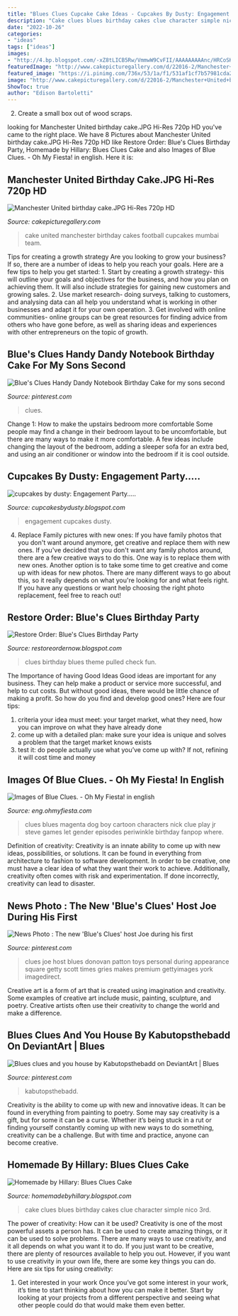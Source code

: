 ```yaml
---
title: "Blues Clues Cupcake Cake Ideas - Cupcakes By Dusty: Engagement Party....."
description: "Cake clues blues birthday cakes clue character simple nico 3rd"
date: "2022-10-26"
categories:
- "ideas"
tags: ["ideas"]
images:
- "http://4.bp.blogspot.com/-xZ8tLICB5Rw/VmmwW9CvFII/AAAAAAAAAnc/HRCoSK7Wem8/s1600/20151024_155935-2.jpg"
featuredImage: "http://www.cakepicturegallery.com/d/22016-2/Manchester+United+birthday+cake.JPG"
featured_image: "https://i.pinimg.com/736x/53/1a/f1/531af1cf7b57981cda23b8f5158ac682.jpg"
image: "http://www.cakepicturegallery.com/d/22016-2/Manchester+United+birthday+cake.JPG"
ShowToc: true
author: "Edison Bartoletti"
---
```



2. Create a small box out of wood scraps.

	

		
looking for Manchester United birthday cake.JPG Hi-Res 720p HD you've came to the right place. We have 8 Pictures about Manchester United birthday cake.JPG Hi-Res 720p HD like Restore Order: Blue&#039;s Clues Birthday Party, Homemade by Hillary: Blues Clues Cake and also Images of Blue Clues. - Oh My Fiesta! in english. Here it is:
		
    
## Manchester United Birthday Cake.JPG Hi-Res 720p HD

<img loading=lazy src="http://www.cakepicturegallery.com/d/22016-2/Manchester+United+birthday+cake.JPG" onerror="this.onerror=null;this.src='https://tse3.mm.bing.net/th?id=OIP.fv2R8ShwsGv8xKT20b0SCwHaF8&amp;pid=15.1';" alt="Manchester United birthday cake.JPG Hi-Res 720p HD">

_Source: cakepicturegallery.com_

>cake united manchester birthday cakes football cupcakes mumbai team. 

	

Tips for creating a growth strategy
Are you looking to grow your business? If so, there are a number of ideas to help you reach your goals. Here are a few tips to help you get started: 1. Start by creating a growth strategy- this will outline your goals and objectives for the business, and how you plan on achieving them. It will also include strategies for gaining new customers and growing sales. 2. Use market research- doing surveys, talking to customers, and analysing data can all help you understand what is working in other businesses and adapt it for your own operation. 3. Get involved with online communities- online groups can be great resources for finding advice from others who have gone before, as well as sharing ideas and experiences with other entrepreneurs on the topic of growth. 
    
## Blue&#039;s Clues Handy Dandy Notebook Birthday Cake For My Sons Second

<img loading=lazy src="https://i.pinimg.com/originals/f8/4d/76/f84d767053f0eab61026e81f2907cf0e.jpg" onerror="this.onerror=null;this.src='https://tse3.mm.bing.net/th?id=OIP.dPnbC-k8v-Zoya1fyBR0VQHaHa&amp;pid=15.1';" alt="Blue&#039;s Clues Handy Dandy Notebook Birthday Cake for my sons second">

_Source: pinterest.com_

>clues. 

	

Change 1: How to make the upstairs bedroom more comfortable
Some people may find a change in their bedroom layout to be uncomfortable, but there are many ways to make it more comfortable. A few ideas include changing the layout of the bedroom, adding a sleeper sofa for an extra bed, and using an air conditioner or window into the bedroom if it is cool outside.

    
## Cupcakes By Dusty: Engagement Party.....

<img loading=lazy src="http://3.bp.blogspot.com/-KeQCslmoWng/TWvTN3My-TI/AAAAAAAAAUM/8AkqiJ4QugE/s1600/Feb2011%2B328.JPG" onerror="this.onerror=null;this.src='https://tse4.mm.bing.net/th?id=OIP.jnz6jRV5XYeu8agytYZi8gHaFj&amp;pid=15.1';" alt="cupcakes by dusty: Engagement Party.....">

_Source: cupcakesbydusty.blogspot.com_

>engagement cupcakes dusty. 

	

4. Replace Family pictures with new ones: If you have family photos that you don't want around anymore, get creative and replace them with new ones.
If you've decided that you don't want any family photos around, there are a few creative ways to do this. One way is to replace them with new ones. Another option is to take some time to get creative and come up with ideas for new photos. There are many different ways to go about this, so it really depends on what you're looking for and what feels right. If you have any questions or want help choosing the right photo replacement, feel free to reach out!

    
## Restore Order: Blue&#039;s Clues Birthday Party

<img loading=lazy src="http://4.bp.blogspot.com/-xZ8tLICB5Rw/VmmwW9CvFII/AAAAAAAAAnc/HRCoSK7Wem8/s1600/20151024_155935-2.jpg" onerror="this.onerror=null;this.src='https://tse4.mm.bing.net/th?id=OIP.tl50xBQvsvXg0dugRZWX2QHaEa&amp;pid=15.1';" alt="Restore Order: Blue&#039;s Clues Birthday Party">

_Source: restoreordernow.blogspot.com_

>clues birthday blues theme pulled check fun. 

	

The Importance of having Good Ideas
Good ideas are important for any business. They can help make a product or service more successful, and help to cut costs. But without good ideas, there would be little chance of making a profit. So how do you find and develop good ones? Here are four tips:
1. criteria your idea must meet: your target market, what they need, how you can improve on what they have already done
2. come up with a detailed plan: make sure your idea is unique and solves a problem that the target market knows exists
3. test it: do people actually use what you’ve come up with? If not, refining it will cost time and money

    
## Images Of Blue Clues. - Oh My Fiesta! In English

<img loading=lazy src="https://lh6.googleusercontent.com/proxy/2T1rdYiwEx6G9wUgJ7w3XqExGJEeneR83fXUvsGkoyq5Om_YY5g8qbGlnIDPylE_bxB2lrJzcu1cPiifvvTJuEAw0q-wQ7fNGCNsdBRJaxuYfuN9VbNmfU9nT9XWIg=s0-d" onerror="this.onerror=null;this.src='https://tse3.mm.bing.net/th?id=OIP.8IpOMWqxQVvVPgUDwzwLfwHaHa&amp;pid=15.1';" alt="Images of Blue Clues. - Oh My Fiesta! in english">

_Source: eng.ohmyfiesta.com_

>clues blues magenta dog boy cartoon characters nick clue play jr steve games let gender episodes periwinkle birthday fanpop where. 

	

Definition of creativity:
Creativity is an innate ability to come up with new ideas, possibilities, or solutions. It can be found in everything from architecture to fashion to software development. In order to be creative, one must have a clear idea of what they want their work to achieve. Additionally, creativity often comes with risk and experimentation. If done incorrectly, creativity can lead to disaster.

    
## News Photo : The New &#039;Blue&#039;s Clues&#039; Host Joe During His First

<img loading=lazy src="https://i.pinimg.com/736x/9d/d4/5f/9dd45fb24f18a81322f270376bd246f3.jpg" onerror="this.onerror=null;this.src='https://tse3.mm.bing.net/th?id=OIP.dqPMcO_Lv5rcjBeZKGTrCQHaLE&amp;pid=15.1';" alt="News Photo : The new &#039;Blue&#039;s Clues&#039; host Joe during his first">

_Source: pinterest.com_

>clues joe host blues donovan patton toys personal during appearance square getty scott times gries makes premium gettyimages york imagedirect. 

	

Creative art is a form of art that is created using imagination and creativity. Some examples of creative art include music, painting, sculpture, and poetry. Creative artists often use their creativity to change the world and make a difference.

    
## Blues Clues And You House By Kabutopsthebadd On DeviantArt | Blues

<img loading=lazy src="https://i.pinimg.com/736x/53/1a/f1/531af1cf7b57981cda23b8f5158ac682.jpg" onerror="this.onerror=null;this.src='https://tse1.mm.bing.net/th?id=OIP.nm1hjd5IkbXILN6lsEqlNgHaEH&amp;pid=15.1';" alt="Blues clues and you house by Kabutopsthebadd on DeviantArt | Blues">

_Source: pinterest.com_

>kabutopsthebadd. 

	

Creativity is the ability to come up with new and innovative ideas. It can be found in everything from painting to poetry. Some may say creativity is a gift, but for some it can be a curse. Whether it’s being stuck in a rut or finding yourself constantly coming up with new ways to do something, creativity can be a challenge. But with time and practice, anyone can become creative.

    
## Homemade By Hillary: Blues Clues Cake

<img loading=lazy src="http://1.bp.blogspot.com/_p23blJAzSHQ/TGAbzzKXg0I/AAAAAAAAAH8/JJwvJeLCo00/s1600/IMG_2443.jpg" onerror="this.onerror=null;this.src='https://tse1.mm.bing.net/th?id=OIP.9STPhVOa76GrotfdSlHMnQHaLG&amp;pid=15.1';" alt="Homemade by Hillary: Blues Clues Cake">

_Source: homemadebyhillary.blogspot.com_

>cake clues blues birthday cakes clue character simple nico 3rd. 

	

The power of creativity: How can it be used?
Creativity is one of the most powerful assets a person has. It can be used to create amazing things, or it can be used to solve problems. There are many ways to use creativity, and it all depends on what you want it to do. If you just want to be creative, there are plenty of resources available to help you out. However, if you want to use creativity in your own life, there are some key things you can do. Here are six tips for using creativity: 
1. Get interested in your work
Once you’ve got some interest in your work, it’s time to start thinking about how you can make it better. Start by looking at your projects from a different perspective and seeing what other people could do that would make them even better.

